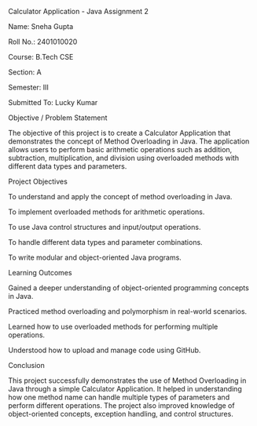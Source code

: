 Calculator Application - Java Assignment 2

Name: Sneha Gupta

Roll No.: 2401010020

Course: B.Tech CSE

Section: A

Semester: III

Submitted To: Lucky Kumar


Objective / Problem Statement

The objective of this project is to create a Calculator Application that demonstrates the concept of Method Overloading in Java.
The application allows users to perform basic arithmetic operations such as addition, subtraction, multiplication, and division using overloaded methods with different data types and parameters.

Project Objectives

To understand and apply the concept of method overloading in Java.

To implement overloaded methods for arithmetic operations.

To use Java control structures and input/output operations.

To handle different data types and parameter combinations.

To write modular and object-oriented Java programs.

Learning Outcomes

Gained a deeper understanding of object-oriented programming concepts in Java.

Practiced method overloading and polymorphism in real-world scenarios.

Learned how to use overloaded methods for performing multiple operations.

Understood how to upload and manage code using GitHub.

Conclusion

This project successfully demonstrates the use of Method Overloading in Java through a simple Calculator Application.
It helped in understanding how one method name can handle multiple types of parameters and perform different operations.
The project also improved knowledge of object-oriented concepts, exception handling, and control structures.
